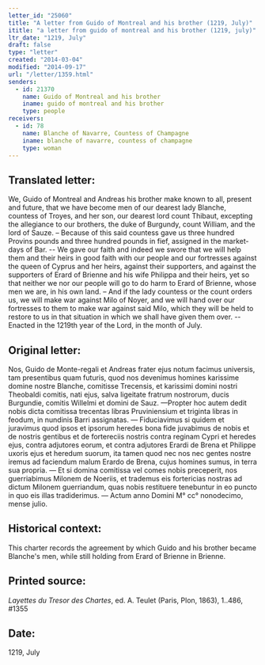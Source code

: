 ```yaml
---
letter_id: "25060"
title: "A letter from Guido of Montreal and his brother (1219, July)"
ititle: "a letter from guido of montreal and his brother (1219, july)"
ltr_date: "1219, July"
draft: false
type: "letter"
created: "2014-03-04"
modified: "2014-09-17"
url: "/letter/1359.html"
senders:
  - id: 21370
    name: Guido of Montreal and his brother
    iname: guido of montreal and his brother
    type: people
receivers:
  - id: 78
    name: Blanche of Navarre, Countess of Champagne
    iname: blanche of navarre, countess of champagne
    type: woman
---
```

<h2> Translated letter:</h2>We, Guido of Montreal and Andreas his brother make known to all, present and future, that we have become men of our dearest lady Blanche, countess of Troyes, and her son, our dearest lord count Thibaut, excepting the allegiance to our brothers, the duke of Burgundy, count William, and the lord of Sauze. – Because of this said countess gave us three hundred Provins pounds and three hundred pounds in fief, assigned in the market-days of Bar. --  We gave our faith and indeed we swore that we will help them and their heirs in good faith with our people and our fortresses against the queen of Cyprus and her heirs, against their supporters, and against the supporters of Erard of Brienne and his wife Philippa and their heirs, yet so that neither we nor our people will go to do harm to Erard of Brienne, whose men we are, in his own land. – And if the lady countess or the count orders us, we will make war against Milo of Noyer, and we will hand over our fortresses to them to make war against said Milo, which they will be held to restore to us in that situation in which we shall have given them over. -- Enacted in the 1219th year of the Lord, in the month of July.
<h2 class="mt-4"> Original letter:</h2>Nos, Guido de Monte-regali et Andreas frater ejus notum facimus universis, tam presentibus quam futuris, quod nos devenimus homines karissime domine nostre Blanche, comitisse Trecensis, et karissimi domini nostri Theobaldi comitis, nati ejus, salva ligeitate fratrum nostrorum, ducis Burgundie, comitis Willelmi et domini de Sauz. —Propter hoc autem dedit nobis dicta comitissa trecentas libras Pruviniensium et triginta libras in feodum, in nundinis Barri assignatas. — Fiduciavimus si quidem et juravimus quod ipsos et ipsorum heredes bona fide juvabimus de nobis et de nostris gentibus et de fortereciis nostris contra reginam Cypri et heredes ejus, contra adjutores eorum, et contra adjutores Erardi de Brena et Philippe uxoris ejus et heredum suorum, ita tamen quod nec nos nec gentes nostre iremus ad faciendum malum Erardo de Brena, cujus homines sumus, in terra sua propria. — Et si domina comitissa vel comes nobis preceperit, nos guerriabimus Milonem de Noeriis, et trademus eis fortericias nostras ad dictum Milonem guerriandum, quas nobis restituere tenebuntur in eo puncto in quo eis illas tradiderimus. — Actum anno Domini M° cc° nonodecimo, mense julio.




<h2 class="mt-4"> Historical context:</h2>This charter records the agreement by which Guido and his brother became Blanche's men, while still holding from Erard of Brienne in Brienne.
<h2 class="mt-4"> Printed source:</h2><p><em>Layettes du Tresor des Chartes</em>, ed. A. Teulet (Paris, Plon, 1863), 1..486, #1355</p><h2 class="mt-4"> Date:</h2>1219, July